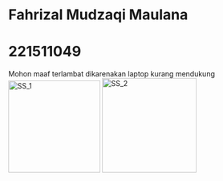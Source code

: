 # Fahrizal Mudzaqi Maulana
# 221511049
Mohon maaf terlambat dikarenakan laptop kurang mendukung
<img width="183" alt="SS_1" src="https://github.com/jekforger/Codelab/assets/149549687/4936d2cf-9379-4b08-ab7d-d2765a26927b">
<img width="188" alt="SS_2" src="https://github.com/jekforger/Codelab/assets/149549687/a8fc3d6f-df16-470e-b29a-0c6e377c98e5">
